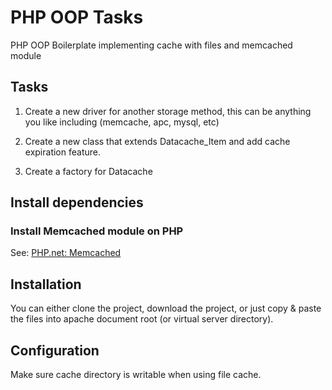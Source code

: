 PHP OOP Tasks
=============

PHP OOP Boilerplate implementing cache with files and memcached module

## Tasks

1. Create a new driver for another storage method, this can be anything you like including (memcache, apc, mysql, etc)

2. Create a new class that extends Datacache_Item and add cache expiration feature.

3. Create a factory for Datacache

## Install dependencies

### Install Memcached module on PHP

See: [PHP.net: Memcached](http://php.net/manual/en/book.memcached.php)

## Installation

You can either clone the project, download the project, or just copy & paste the files into apache document root (or virtual server directory).

## Configuration

Make sure cache directory is writable when using file cache.
